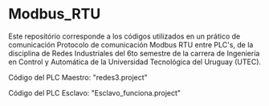 # Modbus_RTU
Este repositório corresponde a los códigos utilizados en un prático de comunicación Protocolo de comunicación Modbus RTU entre PLC's, de la disciplina de Redes Industriales del 6to semestre de la carrera de Ingeniería en Control y Automática de la Universidad Tecnológica del Uruguay (UTEC).

Código del PLC Maestro: "redes3.project" 

Código del PLC Esclavo: "Esclavo_funciona.project"
